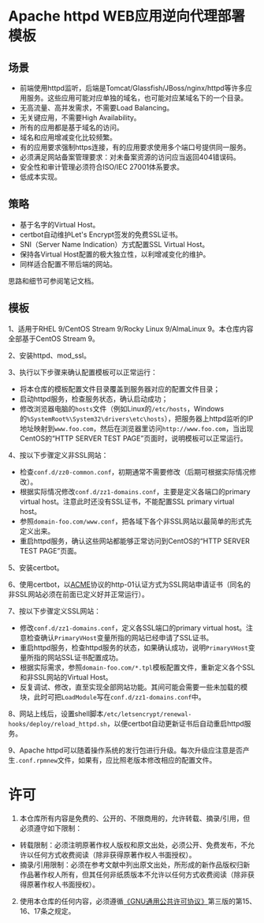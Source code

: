 # Apache httpd WEB应用逆向代理部署模板

## 场景

- 前端使用httpd监听，后端是Tomcat/Glassfish/JBoss/nginx/httpd等许多应用服务。这些应用可能对应单独的域名，也可能对应某域名下的一个目录。
- 无高流量、高并发需求，不需要Load Balancing。
- 无关键应用，不需要High Availability。
- 所有的应用都是基于域名的访问。
- 域名和应用增减变化比较频繁。
- 有的应用要求强制https连接，有的应用要求使用多个端口号提供同一服务。
- 必须满足网站备案管理要求：对未备案资源的访问应当返回404错误码。
- 安全性和审计管理必须符合ISO/IEC 27001体系要求。
- 低成本实现。

## 策略

- 基于名字的Virtual Host。
- certbot自动维护Let's Encrypt签发的免费SSL证书。
- SNI（Server Name Indication）方式配置SSL Virtual Host。
- 保持各Virtual Host配置的极大独立性，以利增减变化的维护。
- 同样适合配置不带后端的网站。

思路和细节可参阅笔记文档。

## 模板

1、适用于RHEL 9/CentOS Stream 9/Rocky Linux 9/AlmaLinux 9。本仓库内容全部基于CentOS Stream 9。

2、安装httpd、mod_ssl。

3、执行以下步骤来确认配置模板可以正常运行：
- 将本仓库的模板配置文件目录覆盖到服务器对应的配置文件目录；
- 启动httpd服务，检查服务状态，确认启动成功；
- 修改浏览器电脑的`hosts`文件（例如Linux的`/etc/hosts`，Windows的`%SystemRoot%\System32\drivers\etc\hosts`），把服务器上httpd监听的IP地址映射到`www.foo.com`，然后在浏览器里访问`http://www.foo.com`，当出现CentOS的“HTTP SERVER TEST PAGE”页面时，说明模板可以正常运行。

4、按以下步骤定义非SSL网站：
- 检查`conf.d/zz0-common.conf`，初期通常不需要修改（后期可根据实际情况修改）。
- 根据实际情况修改`conf.d/zz1-domains.conf`，主要是定义各端口的primary virtual host。注意此时还没有SSL证书，不能配置SSL primary virtual host。
- 参照`domain-foo.com/www.conf`，把各域下各个非SSL网站以最简单的形式先定义出来。
- 重启httpd服务，确认这些网站都能够正常访问到CentOS的“HTTP SERVER TEST PAGE”页面。

5、安装certbot。

6、使用certbot，以[ACME](https://github.com/ietf-wg-acme/acme)协议的http-01认证方式为SSL网站申请证书（同名的非SSL网站必须在前面已定义好并正常运行）。

7、按以下步骤定义SSL网站：
- 修改`conf.d/zz1-domains.conf`，定义各SSL端口的primary virtual host。注意检查确认`PrimaryVHost`变量所指的网站已经申请了SSL证书。
- 重启httpd服务，检查httpd服务的状态，如果确认成功，说明`PrimaryVHost`变量所指的网站SSL证书配置成功。
- 根据实际需求，参照`domain-foo.com/*.tpl`模板配置文件，重新定义各个SSL和非SSL网站的Virtual Host。
- 反复调试、修改，直至实现全部网站功能。其间可能会需要一些未加载的模块，此时可把`LoadModule`写在`conf.d/zz1-domains.conf`中。

8、网站上线后，设置shell脚本`/etc/letsencrypt/renewal-hooks/deploy/reload_httpd.sh`，以便certbot自动更新证书后自动重启httpd服务。

9、Apache httpd可以随着操作系统的发行包进行升级。每次升级应注意是否产生`.conf.rpmnew`文件，如果有，应比照老版本修改相应的配置文件。

# 许可

1. 本仓库所有内容是免费的、公开的、不限商用的，允许转载、摘录/引用，但必须遵守如下限制：
- 转载限制：必须注明原著作权人版权和原文出处，必须公开、免费发布，不允许以任何方式收费阅读（除非获得原著作权人书面授权）。
- 摘录/引用限制：必须在参考文献中列出原文出处，所形成的新作品版权归新作品著作权人所有，但其任何非纸质版本不允许以任何方式收费阅读（除非获得原著作权人书面授权）。

2. 使用本仓库的任何内容，必须遵循[《GNU通用公共许可协议》](https://www.gnu.org/licenses/)第三版的第15、16、17条之规定。
